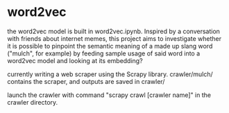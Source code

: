 # word2vec

the word2vec model is built in word2vec.ipynb. Inspired by a conversation with friends about internet memes, this project aims to investigate whether it is possible to pinpoint the semantic meaning of a made up slang word ("mulch", for example) by feeding sample usage of said word into a word2vec model and looking at its embedding? 


currently writing a web scraper using the Scrapy library. crawler/mulch/ contains the scraper, and outputs are saved in crawler/

launch the crawler with command "scrapy crawl [crawler name]" in the crawler directory. 


